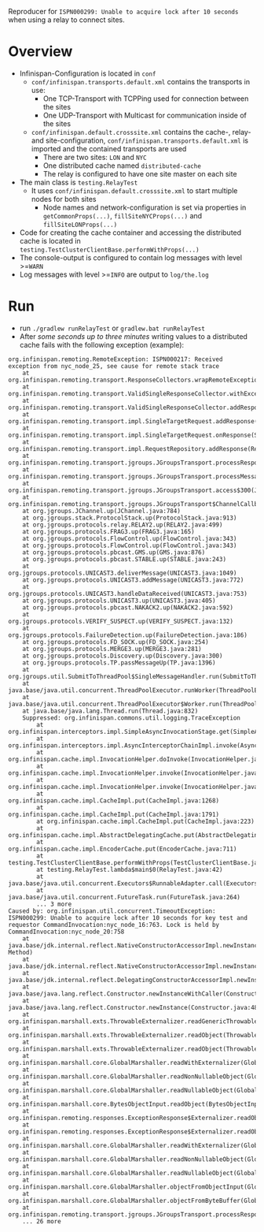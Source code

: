 Reproducer for `ISPN000299: Unable to acquire lock after 10 seconds` when using a relay to connect sites.

# Overview

- Infinispan-Configuration is located in `conf`
  - `conf/infinispan.transports.default.xml` contains the transports in use:
    - One TCP-Transport with TCPPing used for connection between the sites
    - One UDP-Transport with Multicast for communication inside of the sites
  - `conf/infinispan.default.crosssite.xml` contains the cache-, relay- and site-configuration, `conf/infinispan.transports.default.xml` is imported and the contained transports are used
    - There are two sites: `LON` and `NYC`
    - One distributed cache named `distributed-cache`
    - The relay is configured to have one site master on each site
- The main class is `testing.RelayTest`
  - It uses `conf/infinispan.default.crosssite.xml` to start multiple nodes for both sites
    - Node names and network-configuration is set via properties in `getCommonProps(...)`, `fillSiteNYCProps(...)` and `fillSiteLONProps(...)`
- Code for creating the cache container and accessing the distributed cache is located in `testing.TestClusterClientBase.performWithProps(...)`
- The console-output is configured to contain log messages with level >=`WARN`
- Log messages with level >=`INFO` are output to `log/the.log`

# Run

- run `./gradlew runRelayTest` or `gradlew.bat runRelayTest`
- After _some seconds up to three minutes_ writing values to a distributed cache fails with the following exception (example):
```log
org.infinispan.remoting.RemoteException: ISPN000217: Received exception from nyc_node_25, see cause for remote stack trace
	at org.infinispan.remoting.transport.ResponseCollectors.wrapRemoteException(ResponseCollectors.java:25)
	at org.infinispan.remoting.transport.ValidSingleResponseCollector.withException(ValidSingleResponseCollector.java:37)
	at org.infinispan.remoting.transport.ValidSingleResponseCollector.addResponse(ValidSingleResponseCollector.java:21)
	at org.infinispan.remoting.transport.impl.SingleTargetRequest.addResponse(SingleTargetRequest.java:73)
	at org.infinispan.remoting.transport.impl.SingleTargetRequest.onResponse(SingleTargetRequest.java:43)
	at org.infinispan.remoting.transport.impl.RequestRepository.addResponse(RequestRepository.java:52)
	at org.infinispan.remoting.transport.jgroups.JGroupsTransport.processResponse(JGroupsTransport.java:1402)
	at org.infinispan.remoting.transport.jgroups.JGroupsTransport.processMessage(JGroupsTransport.java:1305)
	at org.infinispan.remoting.transport.jgroups.JGroupsTransport.access$300(JGroupsTransport.java:131)
	at org.infinispan.remoting.transport.jgroups.JGroupsTransport$ChannelCallbacks.up(JGroupsTransport.java:1445)
	at org.jgroups.JChannel.up(JChannel.java:784)
	at org.jgroups.stack.ProtocolStack.up(ProtocolStack.java:913)
	at org.jgroups.protocols.relay.RELAY2.up(RELAY2.java:499)
	at org.jgroups.protocols.FRAG3.up(FRAG3.java:165)
	at org.jgroups.protocols.FlowControl.up(FlowControl.java:343)
	at org.jgroups.protocols.FlowControl.up(FlowControl.java:343)
	at org.jgroups.protocols.pbcast.GMS.up(GMS.java:876)
	at org.jgroups.protocols.pbcast.STABLE.up(STABLE.java:243)
	at org.jgroups.protocols.UNICAST3.deliverMessage(UNICAST3.java:1049)
	at org.jgroups.protocols.UNICAST3.addMessage(UNICAST3.java:772)
	at org.jgroups.protocols.UNICAST3.handleDataReceived(UNICAST3.java:753)
	at org.jgroups.protocols.UNICAST3.up(UNICAST3.java:405)
	at org.jgroups.protocols.pbcast.NAKACK2.up(NAKACK2.java:592)
	at org.jgroups.protocols.VERIFY_SUSPECT.up(VERIFY_SUSPECT.java:132)
	at org.jgroups.protocols.FailureDetection.up(FailureDetection.java:186)
	at org.jgroups.protocols.FD_SOCK.up(FD_SOCK.java:254)
	at org.jgroups.protocols.MERGE3.up(MERGE3.java:281)
	at org.jgroups.protocols.Discovery.up(Discovery.java:300)
	at org.jgroups.protocols.TP.passMessageUp(TP.java:1396)
	at org.jgroups.util.SubmitToThreadPool$SingleMessageHandler.run(SubmitToThreadPool.java:87)
	at java.base/java.util.concurrent.ThreadPoolExecutor.runWorker(ThreadPoolExecutor.java:1130)
	at java.base/java.util.concurrent.ThreadPoolExecutor$Worker.run(ThreadPoolExecutor.java:630)
	at java.base/java.lang.Thread.run(Thread.java:832)
	Suppressed: org.infinispan.commons.util.logging.TraceException
		at org.infinispan.interceptors.impl.SimpleAsyncInvocationStage.get(SimpleAsyncInvocationStage.java:39)
		at org.infinispan.interceptors.impl.AsyncInterceptorChainImpl.invoke(AsyncInterceptorChainImpl.java:246)
		at org.infinispan.cache.impl.InvocationHelper.doInvoke(InvocationHelper.java:298)
		at org.infinispan.cache.impl.InvocationHelper.invoke(InvocationHelper.java:102)
		at org.infinispan.cache.impl.InvocationHelper.invoke(InvocationHelper.java:84)
		at org.infinispan.cache.impl.CacheImpl.put(CacheImpl.java:1268)
		at org.infinispan.cache.impl.CacheImpl.put(CacheImpl.java:1791)
		at org.infinispan.cache.impl.CacheImpl.put(CacheImpl.java:223)
		at org.infinispan.cache.impl.AbstractDelegatingCache.put(AbstractDelegatingCache.java:449)
		at org.infinispan.cache.impl.EncoderCache.put(EncoderCache.java:711)
		at testing.TestClusterClientBase.performWithProps(TestClusterClientBase.java:67)
		at testing.RelayTest.lambda$main$0(RelayTest.java:42)
		at java.base/java.util.concurrent.Executors$RunnableAdapter.call(Executors.java:515)
		at java.base/java.util.concurrent.FutureTask.run(FutureTask.java:264)
		... 3 more
Caused by: org.infinispan.util.concurrent.TimeoutException: ISPN000299: Unable to acquire lock after 10 seconds for key test and requestor CommandInvocation:nyc_node_16:763. Lock is held by CommandInvocation:nyc_node_20:758
	at java.base/jdk.internal.reflect.NativeConstructorAccessorImpl.newInstance0(Native Method)
	at java.base/jdk.internal.reflect.NativeConstructorAccessorImpl.newInstance(NativeConstructorAccessorImpl.java:64)
	at java.base/jdk.internal.reflect.DelegatingConstructorAccessorImpl.newInstance(DelegatingConstructorAccessorImpl.java:45)
	at java.base/java.lang.reflect.Constructor.newInstanceWithCaller(Constructor.java:500)
	at java.base/java.lang.reflect.Constructor.newInstance(Constructor.java:481)
	at org.infinispan.marshall.exts.ThrowableExternalizer.readGenericThrowable(ThrowableExternalizer.java:282)
	at org.infinispan.marshall.exts.ThrowableExternalizer.readObject(ThrowableExternalizer.java:259)
	at org.infinispan.marshall.exts.ThrowableExternalizer.readObject(ThrowableExternalizer.java:42)
	at org.infinispan.marshall.core.GlobalMarshaller.readWithExternalizer(GlobalMarshaller.java:728)
	at org.infinispan.marshall.core.GlobalMarshaller.readNonNullableObject(GlobalMarshaller.java:709)
	at org.infinispan.marshall.core.GlobalMarshaller.readNullableObject(GlobalMarshaller.java:358)
	at org.infinispan.marshall.core.BytesObjectInput.readObject(BytesObjectInput.java:32)
	at org.infinispan.remoting.responses.ExceptionResponse$Externalizer.readObject(ExceptionResponse.java:49)
	at org.infinispan.remoting.responses.ExceptionResponse$Externalizer.readObject(ExceptionResponse.java:41)
	at org.infinispan.marshall.core.GlobalMarshaller.readWithExternalizer(GlobalMarshaller.java:728)
	at org.infinispan.marshall.core.GlobalMarshaller.readNonNullableObject(GlobalMarshaller.java:709)
	at org.infinispan.marshall.core.GlobalMarshaller.readNullableObject(GlobalMarshaller.java:358)
	at org.infinispan.marshall.core.GlobalMarshaller.objectFromObjectInput(GlobalMarshaller.java:192)
	at org.infinispan.marshall.core.GlobalMarshaller.objectFromByteBuffer(GlobalMarshaller.java:221)
	at org.infinispan.remoting.transport.jgroups.JGroupsTransport.processResponse(JGroupsTransport.java:1394)
	... 26 more
```